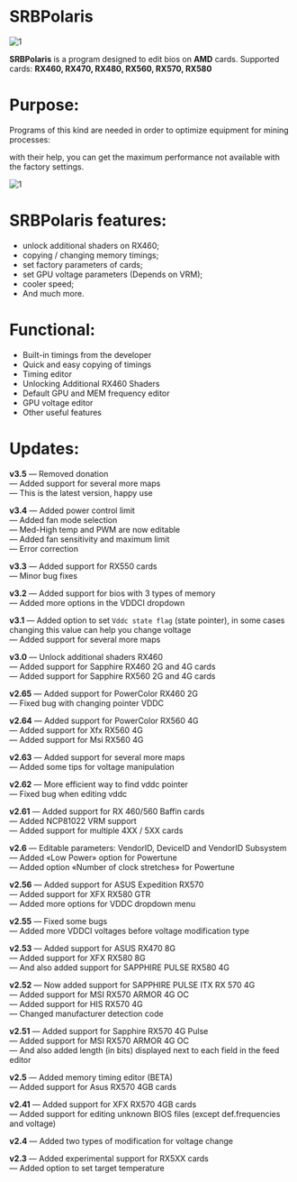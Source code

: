 # SRBPolaris

![1](https://srbpolaris.eu/wp-content/uploads/2020/12/k5oqdxvjvjs.jpg)

**SRBPolaris** is a program designed to edit bios on **AMD** cards. Supported cards: **RX460, RX470, RX480, RX560, RX570, RX580**

# Purpose:

Programs of this kind are needed in order to optimize equipment for mining processes:<br>

with their help, you can get the maximum performance not available with the factory settings.

![1](https://srbpolaris.eu/wp-content/uploads/2020/12/actusmrl2fo.jpg)

# SRBPolaris features:
- unlock additional shaders on RX460;
- copying / changing memory timings;
- set factory parameters of cards;
- set GPU voltage parameters (Depends on VRM);
- cooler speed;
- And much more.

# Functional:

- Built-in timings from the developer
- Quick and easy copying of timings
- Timing editor
- Unlocking Additional RX460 Shaders
- Default GPU and MEM frequency editor
- GPU voltage editor
- Other useful features

# Updates:
**v3.5**
— Removed donation<br>
— Added support for several more maps<br>
— This is the latest version, happy use

**v3.4**
— Added power control limit<br>
— Added fan mode selection<br>
— Med-High temp and PWM are now editable<br>
— Added fan sensitivity and maximum limit<br>
— Error correction

**v3.3**
— Added support for RX550 cards<br>
— Minor bug fixes

**v3.2**
— Added support for bios with 3 types of memory<br>
— Added more options in the VDDCI dropdown

**v3.1**
— Added option to set `Vddc state flag` (state pointer), in some cases changing this value can help you change voltage<br>
— Added support for several more maps

**v3.0**
— Unlock additional shaders RX460<br>
— Added support for Sapphire RX460 2G and 4G cards<br>
— Added support for Sapphire RX560 2G and 4G cards

**v2.65**
— Added support for PowerColor RX460 2G<br>
— Fixed bug with changing pointer VDDC

**v2.64**
— Added support for PowerColor RX560 4G<br>
— Added support for Xfx RX560 4G<br>
— Added support for Msi RX560 4G

**v2.63**
— Added support for several more maps<br>
— Added some tips for voltage manipulation

**v2.62**
— More efficient way to find vddc pointer<br>
— Fixed bug when editing vddc

**v2.61**
— Added support for RX 460/560 Baffin cards<br>
— Added NCP81022 VRM support<br>
— Added support for multiple 4XX / 5XX cards

**v2.6**
— Editable parameters: VendorID, DeviceID and VendorID Subsystem<br>
— Added «Low Power» option for Powertune<br>
— Added option «Number of clock stretches» for Powertune

**v2.56**
— Added support for ASUS Expedition RX570<br>
— Added support for XFX RX580 GTR<br>
— Added more options for VDDC dropdown menu

**v2.55**
— Fixed some bugs<br>
— Added more VDDCI voltages before voltage modification type

**v2.53**
— Added support for ASUS RX470 8G<br>
— Added support for XFX RX580 8G<br>
— And also added support for SAPPHIRE PULSE RX580 4G

**v2.52**
— Now added support for SAPPHIRE PULSE ITX RX 570 4G<br>
— Added support for MSI RX570 ARMOR 4G OC<br>
— Added support for HIS RX570 4G<br>
— Changed manufacturer detection code

**v2.51**
— Added support for Sapphire RX570 4G Pulse<br>
— Added support for MSI RX570 ARMOR 4G OC<br>
— And also added length (in bits) displayed next to each field in the feed editor

**v2.5**
— Added memory timing editor (BETA)<br>
— Added support for Asus RX570 4GB cards

**v2.41**
— Added support for XFX RX570 4GB cards<br>
— Added support for editing unknown BIOS files (except def.frequencies and voltage)

**v2.4**
— Added two types of modification for voltage change

**v2.3**
— Added experimental support for RX5XX cards<br>
— Added option to set target temperature
